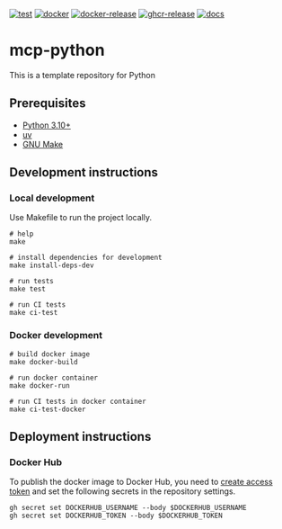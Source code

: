 [![test](https://github.com/ks6088ts-labs/mcp-python/actions/workflows/test.yaml/badge.svg?branch=main)](https://github.com/ks6088ts-labs/mcp-python/actions/workflows/test.yaml?query=branch%3Amain)
[![docker](https://github.com/ks6088ts-labs/mcp-python/actions/workflows/docker.yaml/badge.svg?branch=main)](https://github.com/ks6088ts-labs/mcp-python/actions/workflows/docker.yaml?query=branch%3Amain)
[![docker-release](https://github.com/ks6088ts-labs/mcp-python/actions/workflows/docker-release.yaml/badge.svg)](https://github.com/ks6088ts-labs/mcp-python/actions/workflows/docker-release.yaml)
[![ghcr-release](https://github.com/ks6088ts-labs/mcp-python/actions/workflows/ghcr-release.yaml/badge.svg)](https://github.com/ks6088ts-labs/mcp-python/actions/workflows/ghcr-release.yaml)
[![docs](https://github.com/ks6088ts-labs/mcp-python/actions/workflows/github-pages.yaml/badge.svg)](https://github.com/ks6088ts-labs/mcp-python/actions/workflows/github-pages.yaml)

# mcp-python

This is a template repository for Python

## Prerequisites

- [Python 3.10+](https://www.python.org/downloads/)
- [uv](https://docs.astral.sh/uv/getting-started/installation/)
- [GNU Make](https://www.gnu.org/software/make/)

## Development instructions

### Local development

Use Makefile to run the project locally.

```shell
# help
make

# install dependencies for development
make install-deps-dev

# run tests
make test

# run CI tests
make ci-test
```

### Docker development

```shell
# build docker image
make docker-build

# run docker container
make docker-run

# run CI tests in docker container
make ci-test-docker
```

## Deployment instructions

### Docker Hub

To publish the docker image to Docker Hub, you need to [create access token](https://app.docker.com/settings/personal-access-tokens/create) and set the following secrets in the repository settings.

```shell
gh secret set DOCKERHUB_USERNAME --body $DOCKERHUB_USERNAME
gh secret set DOCKERHUB_TOKEN --body $DOCKERHUB_TOKEN
```
